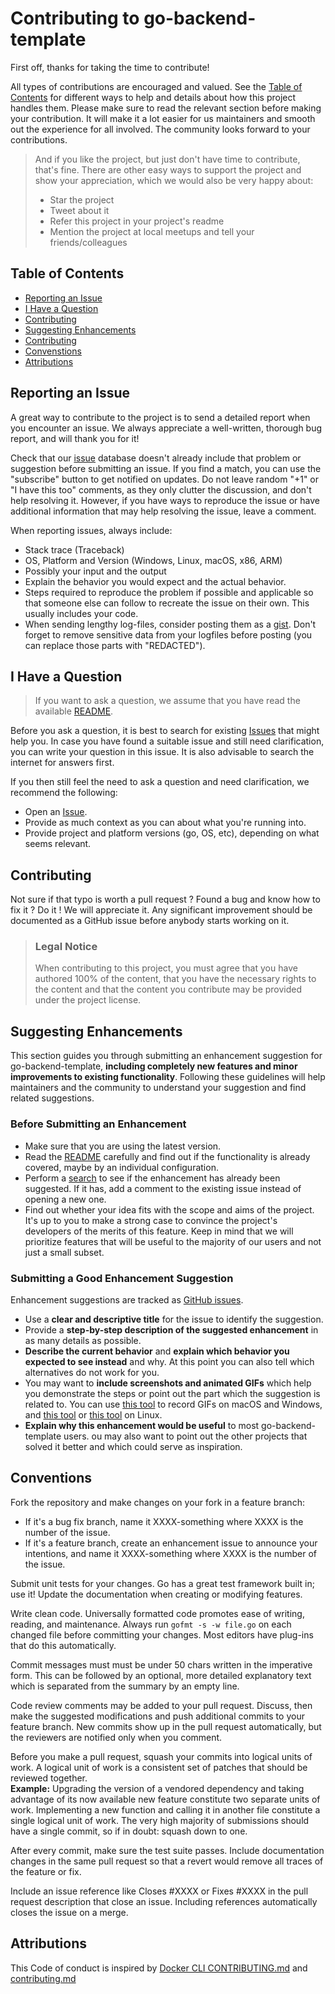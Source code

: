 # Contributing to go-backend-template

First off, thanks for taking the time to contribute!

All types of contributions are encouraged and valued.
See the [Table of Contents](#table-of-contents) for different ways to help and details about how this project handles them.
Please make sure to read the relevant section before making your contribution.
It will make it a lot easier for us maintainers and smooth out the experience for all involved.
The community looks forward to your contributions.

> And if you like the project, but just don't have time to contribute, that's fine.
There are other easy ways to support the project and show your appreciation, which we would also be very happy about:
> - Star the project
> - Tweet about it
> - Refer this project in your project's readme
> - Mention the project at local meetups and tell your friends/colleagues


## Table of Contents
- [Reporting an Issue](#reporting-an-issue)
- [I Have a Question](#i-have-a-question)
- [Contributing](#contributing)
- [Suggesting Enhancements](#suggesting-enhancements)
- [Contributing](#contributing)
- [Convenstions](#conventions)
- [Attributions](#attributions)


## Reporting an Issue

A great way to contribute to the project is to send a detailed report when you encounter an issue.
We always appreciate a well-written, thorough bug report, and will thank you for it!

Check that our [issue](https://github.com/npushpakumara/go-backend-template/issues) database doesn't already include that problem or suggestion before submitting an issue.
If you find a match, you can use the "subscribe" button to get notified on updates.
Do not leave random "+1" or "I have this too" comments, as they only clutter the discussion, and don't help resolving it.
However, if you have ways to reproduce the issue or have additional information that may help resolving the issue, leave a comment.

When reporting issues, always include:

- Stack trace (Traceback)
- OS, Platform and Version (Windows, Linux, macOS, x86, ARM)
- Possibly your input and the output
- Explain the behavior you would expect and the actual behavior.
- Steps required to reproduce the problem if possible and applicable so that someone else can follow to recreate the issue on their own.
This usually includes your code. 
- When sending lengthy log-files, consider posting them as a [gist](https://gist.github.com).
Don't forget to remove sensitive data from your logfiles before posting (you can replace those parts with "REDACTED").


## I Have a Question

> If you want to ask a question, we assume that you have read the available [README](https://github.com/npushpakumara/go-backend-template/blob/main/README.md).

Before you ask a question, it is best to search for existing [Issues](https://github.com/npushpakumara/go-backend-template/issues) that might help you.
In case you have found a suitable issue and still need clarification, you can write your question in this issue.
It is also advisable to search the internet for answers first.

If you then still feel the need to ask a question and need clarification, we recommend the following:
- Open an [Issue](https://github.com/npushpakumara/go-backend-template/issues/new).
- Provide as much context as you can about what you're running into.
- Provide project and platform versions (go, OS, etc), depending on what seems relevant.


## Contributing

Not sure if that typo is worth a pull request ? Found a bug and know how to fix it ? Do it ! We will appreciate it.
Any significant improvement should be documented as a GitHub issue before anybody starts working on it.


> ### Legal Notice 
> When contributing to this project, you must agree that you have authored 100% of the content, that you have the necessary rights to the content and that the content you contribute may be provided under the project license.


## Suggesting Enhancements

This section guides you through submitting an enhancement suggestion for go-backend-template, **including completely new features and minor improvements to existing functionality**.
Following these guidelines will help maintainers and the community to understand your suggestion and find related suggestions.


### Before Submitting an Enhancement

- Make sure that you are using the latest version.
- Read the [README](https://github.com/npushpakumara/go-backend-template/blob/main/README.md) carefully and find out if the functionality is already covered, maybe by an individual configuration.
- Perform a [search](https://github.com/npushpakumara/go-backend-template/issues) to see if the enhancement has already been suggested.
If it has, add a comment to the existing issue instead of opening a new one.
- Find out whether your idea fits with the scope and aims of the project.
It's up to you to make a strong case to convince the project's developers of the merits of this feature.
Keep in mind that we will prioritize features that will be useful to the majority of our users and not just a small subset.


### Submitting a Good Enhancement Suggestion

Enhancement suggestions are tracked as [GitHub issues](https://github.com/npushpakumara/go-backend-template/issues).

- Use a **clear and descriptive title** for the issue to identify the suggestion.
- Provide a **step-by-step description of the suggested enhancement** in as many details as possible.
- **Describe the current behavior** and **explain which behavior you expected to see instead** and why.
At this point you can also tell which alternatives do not work for you.
- You may want to **include screenshots and animated GIFs** which help you demonstrate the steps or point out the part which the suggestion is related to.
You can use [this tool](https://www.cockos.com/licecap/) to record GIFs on macOS and Windows, and [this tool](https://github.com/colinkeenan/silentcast) or [this tool](https://github.com/GNOME/byzanz) on Linux.
- **Explain why this enhancement would be useful** to most go-backend-template users. 
ou may also want to point out the other projects that solved it better and which could serve as inspiration.


## Conventions

Fork the repository and make changes on your fork in a feature branch:

- If it's a bug fix branch, name it XXXX-something where XXXX is the number of the issue.
- If it's a feature branch, create an enhancement issue to announce your intentions, and name it XXXX-something where XXXX is the number of the issue.

Submit unit tests for your changes.
Go has a great test framework built in; use it!
Update the documentation when creating or modifying features.

Write clean code.
Universally formatted code promotes ease of writing, reading, and maintenance.
Always run `gofmt -s -w file.go` on each changed file before committing your changes.
Most editors have plug-ins that do this automatically.

Commit messages must must be under 50 chars written in the imperative form.
This can be followed by an optional, more detailed explanatory text which is separated from the summary by an empty line.

Code review comments may be added to your pull request.
Discuss, then make the suggested modifications and push additional commits to your feature branch.
New commits show up in the pull request automatically, but the reviewers are notified only when you comment.

Before you make a pull request, squash your commits into logical units of work. 
A logical unit of work is a consistent set of patches that should be reviewed together.\
**Example:** Upgrading the version of a vendored dependency and taking advantage of its now available new feature constitute two separate units of work.
Implementing a new function and calling it in another file constitute a single logical unit of work.
The very high majority of submissions should have a single commit, so if in doubt: squash down to one.

After every commit, make sure the test suite passes.
Include documentation changes in the same pull request so that a revert would remove all traces of the feature or fix.

Include an issue reference like Closes #XXXX or Fixes #XXXX in the pull request description that close an issue.
Including references automatically closes the issue on a merge.


## Attributions

This Code of conduct is inspired by [Docker CLI CONTRIBUTING.md](https://github.com/docker/cli/blob/master/CONTRIBUTING.md) and [contributing.md](https://contributing.md/)
